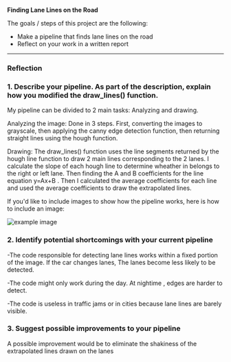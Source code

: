 **Finding Lane Lines on the Road**

The goals / steps of this project are the following:
* Make a pipeline that finds lane lines on the road
* Reflect on your work in a written report



---

### Reflection

### 1. Describe your pipeline. As part of the description, explain how you modified the draw_lines() function.

My pipeline can be divided to 2 main tasks: Analyzing and drawing.

Analyzing the image: Done in 3 steps. First, converting the images to grayscale, then applying the canny edge detection function, then returning straight lines using the hough function.

Drawing: The draw_lines() function uses the line segments returned by the hough line function to draw 2 main lines corresponding to the 2 lanes. I calculate the slope of each hough line to determine wheather in belongs to the right or left lane.
Then finding the A and B coefficients for the line equation y=Ax+B . Then I calculated the average coefficients for each line and used the average coefficients to draw the extrapolated lines.


If you'd like to include images to show how the pipeline works, here is how to include an image: 

![example image](/car_lanes_project/examples/solidYellowCurve2.jpg)


### 2. Identify potential shortcomings with your current pipeline

-The code responsible for detecting lane lines works within a fixed portion of the image. If the car changes lanes, The lanes become less likely to be detected.

-The code might only work during the day. At nightime , edges are harder to detect.

-The code is useless in traffic jams or in cities because lane lines are barely visible. 


### 3. Suggest possible improvements to your pipeline

A possible improvement would be to eliminate the shakiness of the extrapolated lines drawn on the lanes 

 

